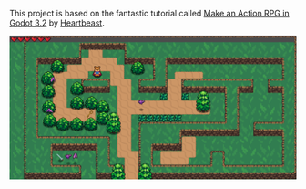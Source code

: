 This project is based on the fantastic tutorial called [Make an Action RPG in Godot 3.2](https://www.youtube.com/watch?v=mAbG8Oi-SvQ&list=PL9FzW-m48fn2SlrW0KoLT4n5egNdX-W9a) by [Heartbeast](https://www.youtube.com/c/uheartbeast).

![Screenshot of Action RPG](startscreen.png)